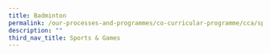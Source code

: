 ```yaml
---
title: Badminton
permalink: /our-processes-and-programmes/co-curricular-programme/cca/sports-n-games/badminton
description: ""
third_nav_title: Sports & Games
---
```

